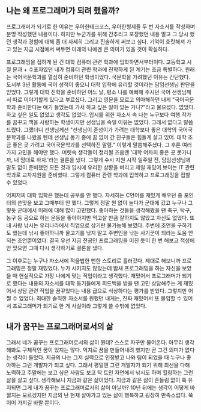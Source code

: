 ## 나는 왜 프로그래머가 되려 했을까?

프로그래머가 되기로 한 이유는 우아한테크코스, 우아한형제들 두 번 자소서를 작성하며 분명 작성했던 내용이다. 하지만 누군가를 위해 간추리고 포장했던 내용 말고 그 당시 했던 생각과 경험에 대해 좀 더 자세히 그리고 진솔하게 써보고 싶다. 기억이 흐릿해져 가고 있는 지금 시점에서 써두면 미래의 나에겐 큰 의미가 있을 것이 확실하다.

프로그래밍을 접하게 된 건 대학 컴퓨터 관련 학과에 입학하면서부터이다. 고등학교 시절 문과 + 수포자였던 내가 컴퓨터 관련 학과에 진학하게 된 계기는 조금 특별하다. 원래는 국어국문학과를 열심히 준비하던 학생이었다. 국문학을 가려했던 이유는 간단했다. 도서부 3년 활동에 국어 성적이 좋으니 대학 입학에 유리할 것이라는 담임선생님 판단을 믿었다. 그렇게 대학 진학을 준비하던 어느 날, 평소 나를 예뻐해 주시던 국어 선생님께서 따로 이야기할게 있다고 부르셨다. 그리고 영문을 모르고 의아해하던 내게 "국어국문학과 준비한다는 얘기 들었는데 가서 하고 싶은 일이 있는 거니?"라고 물으셨다. 없었다. 하고 싶은 일도 없었고 생각도 없었다. 입시를 위한 자소서 속 나는 누구보다 여행 작가를 꿈꾸고 책을 사랑하는 학생이지만 선생님을 속일 이유는 없었다. 그래서 없다고 말씀드렸다. 그랬더니 선생님께선 "선생님이 준성이가 가려는 대학보다 좋은 대학의 국어국문학과를 나왔을 텐데 선생님 동기 중에 꿈 없이 간 친구들은 힘들게 살고 있어. 대학 조금 좋은 곳 가려고 국어국문학과를 선택하진 말렴." 이렇게 말씀해주셨다. 그 후론 여러가지 고민을 해야만 했다. 머릿속 생각들이 정리될 즈음엔 '대학 어차피 좋은 곳 못가니까, 내 맘대로 하자.'라는 결론을 냈다. 그렇게 수시 지원 시작 일주일 전, 담임선생님께 말도 없이 준비했던 모든 것과 입시에 유리한 상황을 버리고 제일 재밌어 보이는 IT 관련 학과로 교차지원을 준비했다. 그렇게 컴퓨터 관련 학과에 입학하고 프로그래밍을 접할 수 있었다.

어찌저찌 대학 입학은 했는데 공부를 안 했다. 자세히는 C언어를 재밌게 배우던 중 포인터의 쓴맛을 보고 그때부터 안 했다. 그렇게 정말 원 없이 놀다가 군대에 갔고 누구나 그렇듯 군대에서 미래에 대해 많이 고민했다. 좋아하는 것들을 생각해봤을 땐 축구, 탁구, 농구 등 공으로 하는 운동을 좋아하지만 먹고살 만큼 잘하지도 않았고 자신도 없었다. 또 내 사랑 낚시는 우리나라에서 직업으로 삼기란 불가능해 보였다. 주변에 조언을 구하기도 했는데 낚시 좋아하니까 물고기를 낚지 말고 주변인을 낚는 사기꾼이 되라는 도움 안 되는 조언뿐이었다. 결국 우선 지금 전공인 프로그래밍을 미친 듯이 한 번 해보고 적성에 안 맞으면 그때 다시 생각하기로 결론을 냈다.

그 이후로는 누구나 자소서에 적을법한 뻔한 스토리로 흘러갔다. 제대로 해보니까 프로그래밍은 정말 재밌었다. 누가 시키지도 않았는데 밤새 프로그래밍을 하는 자신을 보았을 때 현실적으로 가장 나에게 맞는 직업이라고 생각했다. 재밌어서 프로그래머가 되기로 했다는 내용의 자소서를 대학 동기들에게 피드백을 받을 땐 고민 상담해주는 게 재밌어서 상담 관련 직업을 꿈꾸었다는 내용 급으로 식상하다는 평가를 받았다. 그렇지만 어쩔 수 없었다. 최대한 솔직한 자소서를 원했던 내게는, 진짜 재밌어서 또 몰입할 수 있어서 프로그래머가 되기로 한 게 사실이라 그렇게 쓸 수밖에 없었다.

## 내가 꿈꾸는 프로그래머로서의 삶

그래서 네가 꿈꾸는 프로그래머로서의 삶이 뭔데? 스스로 자꾸만 물어온다. 아무리 생각해봐도 구체적인 꿈이 있지는 않다. 억지로 꿈을 만들어내려 했지만 곧 그건 의미가 없다는 생각이 들었다. 지금의 나는 그저 실력으로 인정받고 나와 팀이 되었을 때 누구나 좋아하는 그런 개발자가 되고 싶다. 그래서 평일엔 그런 개발자가 되기 위해 최선을 다해 노력하고 주말에는 보고 싶은 사람도 보고 탁 트인 자연에서 낚시도 하며 힐링하는 그런 삶을 살고 싶다. 생각해보니 지금과 같은 삶이었다. 지금과 같은 삶이 흔들림 없이 쭉 유지되면 그게 내가 꿈꾸는 프로그래머로서의 삶이 아닐까? 10년 뒤에는 생각이 어떻게 바뀔지는 모르겠지만 지금의 난 현재 살아가고 있는 삶이 행복하고 굉장히 만족스럽다. 쭉 이어 가지길 바랄 뿐이다.